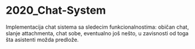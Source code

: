 # 2020_Chat-System
Implementacija chat sistema sa sledecim funkcionalnostima: običan chat, slanje attachmenta, chat sobe, eventualno još nešto, u zavisnosti od toga šta asistenti možda predlože.

